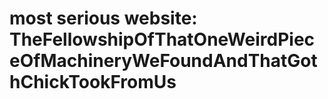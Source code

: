 # most serious website: TheFellowshipOfThatOneWeirdPieceOfMachineryWeFoundAndThatGothChickTookFromUs
